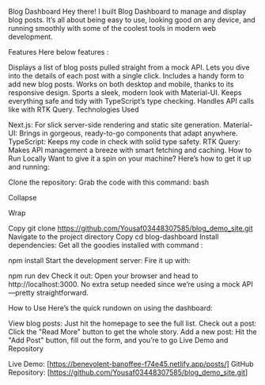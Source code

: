 Blog Dashboard
Hey there!  I built   Blog Dashboard to manage and display blog posts. It’s all about being easy to use, looking good on any device, and running smoothly with some of the coolest tools in modern web development.

Features
Here  below features :

Displays a list of blog posts pulled straight from a mock API.
Lets you dive into the details of each post with a single click.
Includes a handy form to add new blog posts.
Works  on both desktop and mobile, thanks to its responsive design.
Sports a sleek, modern look with Material-UI.
Keeps everything safe and tidy with TypeScript’s type checking.
Handles API calls like  with RTK Query.
Technologies Used


Next.js: For slick server-side rendering and static site generation.
Material-UI: Brings in gorgeous, ready-to-go components that adapt anywhere.
TypeScript: Keeps my code in check with solid type safety.
RTK Query: Makes API management a breeze with smart fetching and caching.
How to Run Locally
Want to give it a spin on your machine? Here’s how to get it up and running:

Clone the repository: Grab the code with this command:
bash

Collapse

Wrap

Copy
git clone https://github.com/Yousaf03448307585/blog_demo_site.git
Navigate to the project directory
Copy
cd blog-dashboard
Install dependencies: Get all the goodies installed with command :

npm install
Start the development server: Fire it up with:

npm run dev
Check it out: Open your browser and head to http://localhost:3000.
No extra setup needed since we’re using a mock API—pretty straightforward.


How to Use
Here’s the quick rundown on using the dashboard:

View blog posts: Just hit the homepage to see the full list.
Check out a post: Click the "Read More" button to get the whole story.
Add a new post: Hit the "Add Post" button, fill out the form, and you’re  to go
Live Demo and Repository


Live Demo: [https://benevolent-banoffee-f74e45.netlify.app/posts/]
GitHub Repository: [https://github.com/Yousaf03448307585/blog_demo_site.git]
